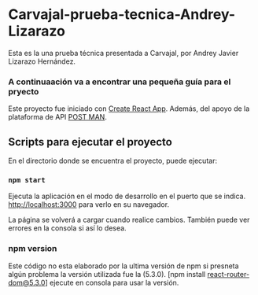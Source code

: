 # Carvajal-prueba-tecnica-Andrey-Lizarazo
Esta es la una prueba técnica presentada a Carvajal, por Andrey Javier Lizarazo Hernández.
### A continuaación va a encontrar una pequeña guía para el pryecto

Este proyecto fue iniciado con [Create React App](https://create-react-app.dev/). 
Además, del apoyo de la plataforma de API [POST MAN](https://www.postman.com/downloads/).

## Scripts para ejecutar el proyecto

En el directorio donde se encuentra el proyecto, puede ejecutar:

### `npm start`
Ejecuta la aplicación en el modo de desarrollo en el puerto que se indica.
[http://localhost:3000](http://localhost:3000) para verlo en su navegador.

La página se volverá a cargar cuando realice cambios.
También puede ver errores en la consola si así lo desea.

### npm version

Este código no esta elaborado por la ultima versión de npm si presneta algún problema la versión utilizada fue la (5.3.0).
[npm install react-router-dom@5.3.0] ejecute en consola para usar la versión.

